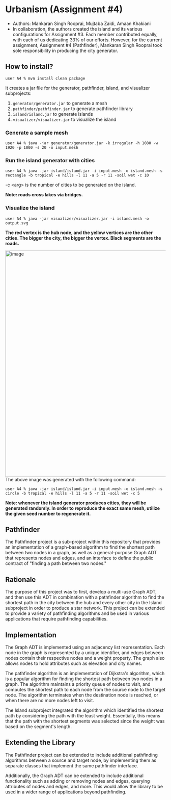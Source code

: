 # Urbanism (Assignment #4)

- Authors: Mankaran Singh Rooprai, Mujtaba Zaidi, Amaan Khakiani
- In collaboration, the authors created the island and its various configurations for Assignment #3. Each member contributed equally, with each of us dedicating 33% of our efforts. However, for the current assignment, Assignment #4 (Pathfinder), Mankaran Singh Rooprai took sole responsibility in producing the city generator.


## How to install?

```
user A4 % mvn install clean package
```

It creates a jar file for the generator, pathfinder, island, and visualizer subprojects:

1. `generator/generator.jar` to generate a mesh
2. `pathfinder/pathfinder.jar` to generate pathfinder library
3. `island/island.jar` to generate islands
4. `visualizer/visualizer.jar` to visualize the island

### Generate a sample mesh

```
user A4 % java -jar generator/generator.jar -k irregular -h 1080 -w 1920 -p 1000 -s 20 -o input.mesh 
```

### Run the island generator with cities

```
user A4 % java -jar island/island.jar -i input.mesh -o island.mesh -s rectangle -b tropical -e hills -l 11 -a 5 -r 11 -soil wet -c 10
```

-c \<arg> is the number of cities to be generated on the island.

**Note: roads cross lakes via bridges.**

### Visualize the island

```
user A4 % java -jar visualizer/visualizer.jar -i island.mesh -o output.svg
```

**The red vertex is the hub node, and the yellow vertices are the other cities. The bigger the city, the bigger the vertex. Black segments are the roads.**

<img width="710" alt="image" src="https://user-images.githubusercontent.com/13322471/231333519-62f56583-90f8-4c6d-94d5-e5e92bf1de31.png">
The above image was generated with the following command:



```
user A4 % java -jar island/island.jar -i input.mesh -o island.mesh -s circle -b tropical -e hills -l 11 -a 5 -r 11 -soil wet -c 5
```

**Note: whenever the island generator produces cities, they will be generated randomly. In order to reproduce the exact same mesh, utilize the given seed number to regenerate it.**
  
## Pathfinder

The Pathfinder project is a sub-project within this repository that provides an implementation of a graph-based algorithm to find the shortest path between two nodes in a graph, as well as a general-purpose Graph ADT that represents nodes and edges, and an interface to define the public contract of "finding a path between two nodes."

## Rationale

The purpose of this project was to first, develop a multi-use Graph ADT, and then use this ADT in combination with a pathfinder algorithm to find the shortest path in the city between the hub and every other city in the Island subproject in order to produce a star network. This project can be extended to provide a variety of pathfinding algorithms and be used in various applications that require pathfinding capabilities.

## Implementation

The Graph ADT is implemented using an adjacency list representation. Each node in the graph is represented by a unique identifier, and edges between nodes contain their respective nodes and a weight property. The graph also allows nodes to hold attributes such as elevation and city names.

The pathfinder algorithm is an implementation of Dijkstra's algorithm, which is a popular algorithm for finding the shortest path between two nodes in a graph. The algorithm maintains a priority queue of nodes to visit, and computes the shortest path to each node from the source node to the target node. The algorithm terminates when the destination node is reached, or when there are no more nodes left to visit.

The Island subproject integrated the algorithm which identified the shortest path by considering the path with the least weight. Essentially, this means that the path with the shortest segments was selected since the weight was based on the segment's length.

## Extending the Library
  
The Pathfinder project can be extended to include additional pathfinding algorithms between a source and target node, by implementing them as separate classes that implement the same pathfinder interface.

Additionally, the Graph ADT can be extended to include additional functionality such as adding or removing nodes and edges, querying attributes of nodes and edges, and more. This would allow the library to be used in a wider range of applications beyond pathfinding.

